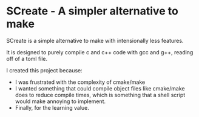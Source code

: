 # SCreate - A simpler alternative to make

SCreate is a simple alternative to make with intensionally less features.

It is designed to purely compile c and c++ code with gcc and g++, reading off of a toml file.

I created this project because:
- I was frustrated with the complexity of cmake/make
- I wanted something that could compile object files like cmake/make does to reduce compile times, which is something that a shell script would make annoying to implement.
- Finally, for the learning value.
